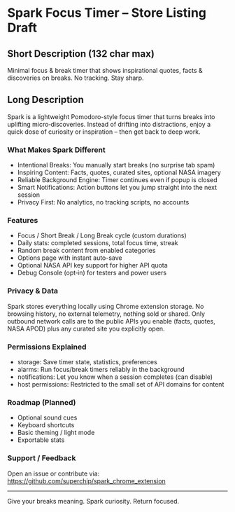 # Spark Focus Timer – Store Listing Draft

## Short Description (132 char max)
Minimal focus & break timer that shows inspirational quotes, facts & discoveries on breaks. No tracking. Stay sharp.

## Long Description
Spark is a lightweight Pomodoro-style focus timer that turns breaks into uplifting micro‑discoveries. Instead of drifting into distractions, enjoy a quick dose of curiosity or inspiration – then get back to deep work.

### What Makes Spark Different
- Intentional Breaks: You manually start breaks (no surprise tab spam)
- Inspiring Content: Facts, quotes, curated sites, optional NASA imagery
- Reliable Background Engine: Timer continues even if popup is closed
- Smart Notifications: Action buttons let you jump straight into the next session
- Privacy First: No analytics, no tracking scripts, no accounts

### Features
- Focus / Short Break / Long Break cycle (custom durations)
- Daily stats: completed sessions, total focus time, streak
- Random break content from enabled categories
- Options page with instant auto-save
- Optional NASA API key support for higher API quota
- Debug Console (opt‑in) for testers and power users

### Privacy & Data
Spark stores everything locally using Chrome extension storage. No browsing history, no external telemetry, nothing sold or shared. Only outbound network calls are to the public APIs you enable (facts, quotes, NASA APOD) plus any curated site you explicitly open.

### Permissions Explained
- storage: Save timer state, statistics, preferences
- alarms: Run focus/break timers reliably in the background
- notifications: Let you know when a session completes (can disable)
- host permissions: Restricted to the small set of API domains for content

### Roadmap (Planned)
- Optional sound cues
- Keyboard shortcuts
- Basic theming / light mode
- Exportable stats

### Support / Feedback
Open an issue or contribute via: https://github.com/superchip/spark_chrome_extension

---
Give your breaks meaning. Spark curiosity. Return focused.
